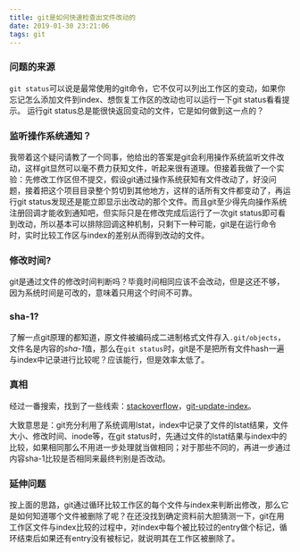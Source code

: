```yaml
---
title: git是如何快速检查出文件改动的
date: 2019-01-30 23:21:06
tags: git
---
```


### 问题的来源
`git status`可以说是最常使用的git命令，它不仅可以列出工作区的变动，如果你忘记怎么添加文件到index、想恢复工作区的改动也可以运行一下git status看看提示。
运行git status总是能很快返回变动的文件，它是如何做到这一点的？

### 监听操作系统通知？
我带着这个疑问请教了一个同事，他给出的答案是git会利用操作系统监听文件改动，这样git显然可以毫不费力获知文件，听起来很有道理。但接着我做了一个实验：先修改工作区但不提交，假设git通过操作系统获知有文件改动了，好没问题，接着把这个项目目录整个剪切到其他地方，这样的话所有文件都变动了，再运行git status发现还是能立即显示出改动的那个文件。而且git至少得先向操作系统注册回调才能收到通知吧，但实际只是在修改完成后运行了一次git status即可看到改动，所以基本可以排除回调这种机制，只剩下一种可能，git是在运行命令时，实时比较工作区与index的差别从而得到改动的文件。

### 修改时间?
git是通过文件的修改时间判断吗？毕竟时间相同应该不会改动，但是这还不够，因为系统时间是可改的，意味着只用这个时间不可靠。


### sha-1?
了解一点git原理的都知道，原文件被编码成二进制格式文件存入`.git/objects`，文件名是内容的*sha-1*值，那么在`git status`时，git是不是把所有文件hash一遍与index中记录进行比较呢？应该能行，但是效率太低了。


### 真相
经过一番搜索，找到了一些线索：[stackoverflow](https://stackoverflow.com/questions/4075528/what-algorithm-does-git-use-to-detect-changes-on-your-working-tree/4075667)，[git-update-index](https://mirrors.edge.kernel.org/pub/software/scm/git/docs/git-update-index.html#_using_8220_assume_unchanged_8221_bit)。

大致意思是：git充分利用了系统调用lstat，index中记录了文件的lstat结果，文件大小、修改时间、inode等，在git status时，先通过文件的lstat结果与index中的比较，如果相同那么不用进一步处理就当做相同；对于那些不同的，再进一步通过内容sha-1比较是否相同来最终判别是否改动。

### 延伸问题
按上面的思路，git通过循环比较工作区的每个文件与index来判断出修改，那么它是如何知道哪个文件被删除了呢？在还没找到确定资料前大胆猜测一下，git在用工作区文件与index比较的过程中，对index中每个被比较过的entry做个标记，循环结束后如果还有entry没有被标记，就说明其在工作区被删除了。